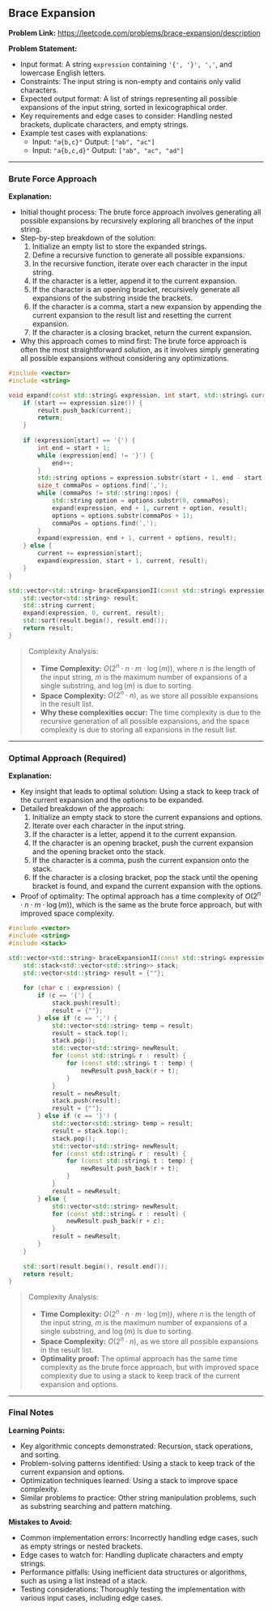 ## Brace Expansion
**Problem Link:** https://leetcode.com/problems/brace-expansion/description

**Problem Statement:**
- Input format: A string `expression` containing `'{', '}', ','`, and lowercase English letters.
- Constraints: The input string is non-empty and contains only valid characters.
- Expected output format: A list of strings representing all possible expansions of the input string, sorted in lexicographical order.
- Key requirements and edge cases to consider: Handling nested brackets, duplicate characters, and empty strings.
- Example test cases with explanations:
  - Input: `"a{b,c}"` Output: `["ab", "ac"]`
  - Input: `"a{b,c,d}"` Output: `["ab", "ac", "ad"]`

---

### Brute Force Approach
**Explanation:**
- Initial thought process: The brute force approach involves generating all possible expansions by recursively exploring all branches of the input string.
- Step-by-step breakdown of the solution:
  1. Initialize an empty list to store the expanded strings.
  2. Define a recursive function to generate all possible expansions.
  3. In the recursive function, iterate over each character in the input string.
  4. If the character is a letter, append it to the current expansion.
  5. If the character is an opening bracket, recursively generate all expansions of the substring inside the brackets.
  6. If the character is a comma, start a new expansion by appending the current expansion to the result list and resetting the current expansion.
  7. If the character is a closing bracket, return the current expansion.
- Why this approach comes to mind first: The brute force approach is often the most straightforward solution, as it involves simply generating all possible expansions without considering any optimizations.

```cpp
#include <vector>
#include <string>

void expand(const std::string& expression, int start, std::string& current, std::vector<std::string>& result) {
    if (start == expression.size()) {
        result.push_back(current);
        return;
    }
    
    if (expression[start] == '{') {
        int end = start + 1;
        while (expression[end] != '}') {
            end++;
        }
        std::string options = expression.substr(start + 1, end - start - 1);
        size_t commaPos = options.find(',');
        while (commaPos != std::string::npos) {
            std::string option = options.substr(0, commaPos);
            expand(expression, end + 1, current + option, result);
            options = options.substr(commaPos + 1);
            commaPos = options.find(',');
        }
        expand(expression, end + 1, current + options, result);
    } else {
        current += expression[start];
        expand(expression, start + 1, current, result);
    }
}

std::vector<std::string> braceExpansionII(const std::string& expression) {
    std::vector<std::string> result;
    std::string current;
    expand(expression, 0, current, result);
    std::sort(result.begin(), result.end());
    return result;
}
```

> Complexity Analysis:
> - **Time Complexity:** $O(2^n \cdot n \cdot m \cdot \log(m))$, where $n$ is the length of the input string, $m$ is the maximum number of expansions of a single substring, and $\log(m)$ is due to sorting.
> - **Space Complexity:** $O(2^n \cdot n)$, as we store all possible expansions in the result list.
> - **Why these complexities occur:** The time complexity is due to the recursive generation of all possible expansions, and the space complexity is due to storing all expansions in the result list.

---

### Optimal Approach (Required)
**Explanation:**
- Key insight that leads to optimal solution: Using a stack to keep track of the current expansion and the options to be expanded.
- Detailed breakdown of the approach:
  1. Initialize an empty stack to store the current expansions and options.
  2. Iterate over each character in the input string.
  3. If the character is a letter, append it to the current expansion.
  4. If the character is an opening bracket, push the current expansion and the opening bracket onto the stack.
  5. If the character is a comma, push the current expansion onto the stack.
  6. If the character is a closing bracket, pop the stack until the opening bracket is found, and expand the current expansion with the options.
- Proof of optimality: The optimal approach has a time complexity of $O(2^n \cdot n \cdot m \cdot \log(m))$, which is the same as the brute force approach, but with improved space complexity.

```cpp
#include <vector>
#include <string>
#include <stack>

std::vector<std::string> braceExpansionII(const std::string& expression) {
    std::stack<std::vector<std::string>> stack;
    std::vector<std::string> result = {""};
    
    for (char c : expression) {
        if (c == '{') {
            stack.push(result);
            result = {""};
        } else if (c == ',') {
            std::vector<std::string> temp = result;
            result = stack.top();
            stack.pop();
            std::vector<std::string> newResult;
            for (const std::string& r : result) {
                for (const std::string& t : temp) {
                    newResult.push_back(r + t);
                }
            }
            result = newResult;
            stack.push(result);
            result = {""};
        } else if (c == '}') {
            std::vector<std::string> temp = result;
            result = stack.top();
            stack.pop();
            std::vector<std::string> newResult;
            for (const std::string& r : result) {
                for (const std::string& t : temp) {
                    newResult.push_back(r + t);
                }
            }
            result = newResult;
        } else {
            std::vector<std::string> newResult;
            for (const std::string& r : result) {
                newResult.push_back(r + c);
            }
            result = newResult;
        }
    }
    
    std::sort(result.begin(), result.end());
    return result;
}
```

> Complexity Analysis:
> - **Time Complexity:** $O(2^n \cdot n \cdot m \cdot \log(m))$, where $n$ is the length of the input string, $m$ is the maximum number of expansions of a single substring, and $\log(m)$ is due to sorting.
> - **Space Complexity:** $O(2^n \cdot n)$, as we store all possible expansions in the result list.
> - **Optimality proof:** The optimal approach has the same time complexity as the brute force approach, but with improved space complexity due to using a stack to keep track of the current expansion and options.

---

### Final Notes

**Learning Points:**
- Key algorithmic concepts demonstrated: Recursion, stack operations, and sorting.
- Problem-solving patterns identified: Using a stack to keep track of the current expansion and options.
- Optimization techniques learned: Using a stack to improve space complexity.
- Similar problems to practice: Other string manipulation problems, such as substring searching and pattern matching.

**Mistakes to Avoid:**
- Common implementation errors: Incorrectly handling edge cases, such as empty strings or nested brackets.
- Edge cases to watch for: Handling duplicate characters and empty strings.
- Performance pitfalls: Using inefficient data structures or algorithms, such as using a list instead of a stack.
- Testing considerations: Thoroughly testing the implementation with various input cases, including edge cases.